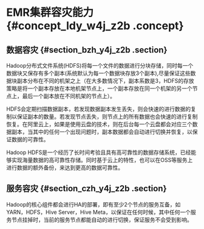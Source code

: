 # EMR集群容灾能力 {#concept_ldy_w4j_z2b .concept}

## 数据容灾 {#section_bzh_y4j_z2b .section}

Hadoop分布式文件系统\(HDFS\)将每一个文件的数据进行分块存储，同时每一个数据块又保存有多个副本\(系统默认为每一个数据块存放3个副本\),尽量保证这些数据块副本分布在不同的机架之上（在大多数情况下，副本系数是3，HDFS的存放策略是将一个副本存放在本地机架节点上，一个副本存放在同一个机架的另一个节点上，最后一个副本放在不同机架的节点上）。

HDFS会定期扫描数据副本，若发现数据副本发生丢失，则会快速的进行数据的复制以保证副本的数量。若发现节点丢失，则节点上的所有数据也会快速的进行复制恢复。在阿里云上，如果是使用云盘的技术，则在后台每一个云盘都会对应三个数据副本，当其中的任何一个出现问题时，副本数据都会自动进行切换并恢复，以保证数据的可靠性。

Hadoop HDFS是一个经历了长时间考验且具有高可靠性的数据存储系统，已经能够实现海量数据的高可靠性存储。同时基于云上的特性，也可以在OSS等服务上进行数据的额外备份，来达到更高的数据可靠性。

## 服务容灾 {#section_czh_y4j_z2b .section}

Hadoop的核心组件都会进行HA的部署，即有至少2个节点的服务互备，如YARN，HDFS，Hive Server，Hive Meta，以保证在任何时候，其中任何一个服务节点挂掉时，当前的服务节点都能自动的进行切换，保证服务不会受到影响。

